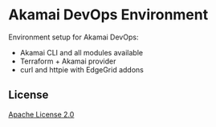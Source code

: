 # Akamai DevOps Environment

Environment setup for Akamai DevOps:

- Akamai CLI and all modules available
- Terraform + Akamai provider
- curl and httpie with EdgeGrid addons

## License
[Apache License 2.0](LICENSE)
